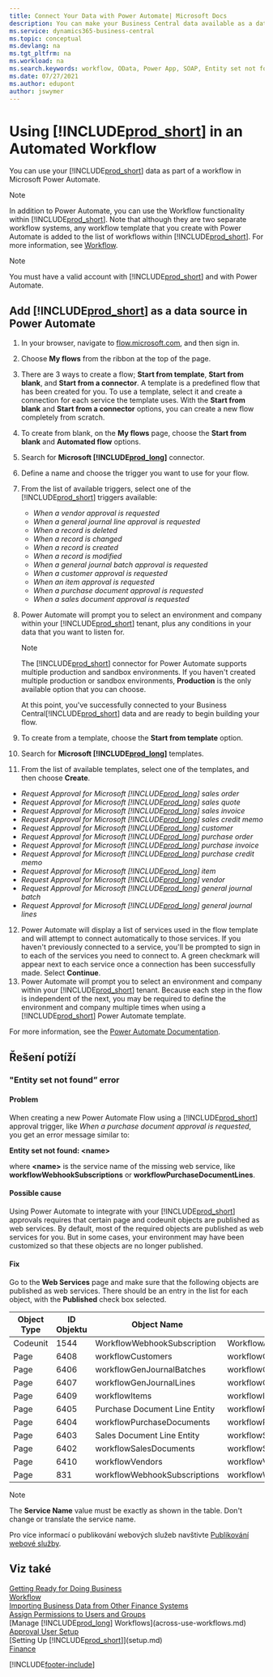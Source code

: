 ```yaml
---
title: Connect Your Data with Power Automate| Microsoft Docs
description: You can make your Business Central data available as a data source and specify an OData URL of your web services to build an automated workflow.
ms.service: dynamics365-business-central
ms.topic: conceptual
ms.devlang: na
ms.tgt_pltfrm: na
ms.workload: na
ms.search.keywords: workflow, OData, Power App, SOAP, Entity set not found, workflowWebhookSubscriptions
ms.date: 07/27/2021
ms.author: edupont
author: jswymer
---
```


# Using [!INCLUDE[prod_short](includes/prod_short.md)] in an Automated Workflow

You can use your [!INCLUDE[prod_short](includes/prod_short.md)] data as part of a workflow in Microsoft Power Automate.

> [!NOTE]
> In addition to Power Automate, you can use the Workflow functionality within [!INCLUDE[prod_short](includes/prod_short.md)]. Note that although they are two separate workflow systems, any workflow template that you create with Power Automate is added to the list of workflows  within [!INCLUDE[prod_short](includes/prod_short.md)]. For more information, see [Workflow](across-workflow.md).

> [!NOTE]  
> You must have a valid account with [!INCLUDE[prod_short](includes/prod_short.md)] and with Power Automate.

## Add [!INCLUDE[prod_short](includes/prod_short.md)] as a data source in Power Automate

1. In your browser, navigate to [flow.microsoft.com](https://flow.microsoft.com), and then sign in.
2. Choose **My flows** from the ribbon at the top of the page.
3. There are 3 ways to create a flow; **Start from template**, **Start from blank**, and **Start from a connector**. A template is a predefined flow that has been created for you. To use a template, select it and create a connection for each service the template uses. With the **Start from blank** and **Start from a connector** options, you can create a new flow completely from scratch.
4. To create from blank, on the **My flows** page, choose the **Start from blank** and **Automated flow** options.
5. Search for **Microsoft [!INCLUDE[prod_long](includes/prod_long.md)]** connector.
6. Define a name and choose the trigger you want to use for your flow.
7. From the list of available triggers, select one of the [!INCLUDE[prod_short](includes/prod_short.md)] triggers available:

   - *When a vendor approval is requested*
   - *When a general journal line approval is requested*
   - *When a record is deleted*
   - *When a record is changed*
   - *When a record is created*
   - *When a record is modified*
   - *When a general journal batch approval is requested*
   - *When a customer approval is requested*
   - *When an item approval is requested*
   - *When a purchase document approval is requested*
   - *When a sales document approval is requested*

8. Power Automate will prompt you to select an environment and company within your [!INCLUDE[prod_short](includes/prod_short.md)] tenant, plus any conditions in your data that you want to listen for.

   > [!NOTE]
   > The [!INCLUDE[prod_short](includes/prod_short.md)] connector for Power Automate supports multiple production and sandbox environments. If you haven't created multiple production or sandbox environments, **Production** is the only available option that you can choose.

   At this point, you've successfully connected to your Business Central[!INCLUDE[prod_short](includes/prod_short.md)] data and are ready to begin building your flow.

9. To create from a template, choose the **Start from template** option.
10. Search for **Microsoft [!INCLUDE[prod_long](includes/prod_long.md)]** templates.
11. From the list of available templates, select one of the templates, and then choose **Create**.

   - *Request Approval for Microsoft [!INCLUDE[prod_long](includes/prod_long.md)] sales order*
   - *Request Approval for Microsoft [!INCLUDE[prod_long](includes/prod_long.md)] sales quote*
   - *Request Approval for Microsoft [!INCLUDE[prod_long](includes/prod_long.md)] sales invoice*
   - *Request Approval for Microsoft [!INCLUDE[prod_long](includes/prod_long.md)] sales credit memo*
   - *Request Approval for Microsoft [!INCLUDE[prod_long](includes/prod_long.md)] customer*
   - *Request Approval for Microsoft [!INCLUDE[prod_long](includes/prod_long.md)] purchase order*
   - *Request Approval for Microsoft [!INCLUDE[prod_long](includes/prod_long.md)] purchase invoice*
   - *Request Approval for Microsoft [!INCLUDE[prod_long](includes/prod_long.md)] purchase credit memo*
   - *Request Approval for Microsoft [!INCLUDE[prod_long](includes/prod_long.md)] item*
   - *Request Approval for Microsoft [!INCLUDE[prod_long](includes/prod_long.md)] vendor*
   - *Request Approval for Microsoft [!INCLUDE[prod_long](includes/prod_long.md)] general journal batch*
   - *Request Approval for Microsoft [!INCLUDE[prod_long](includes/prod_long.md)] general journal lines*
12. Power Automate will display a list of services used in the flow template and will attempt to connect automatically to those services. If you haven't previously connected to a service, you'll be prompted to sign in to each of the services you need to connect to. A green checkmark will appear next to each service once a connection has been successfully made. Select **Continue**.
13. Power Automate will prompt you to select an environment and company within your [!INCLUDE[prod_short](includes/prod_short.md)] tenant. Because each step in the flow is independent of the next, you may be required to define the environment and company multiple times when using a [!INCLUDE[prod_short](includes/prod_short.md)] Power Automate template.

For more information, see the [Power Automate Documentation](/power-automate/getting-started).

## Řešení potíží

### "Entity set not found” error

#### Problem

When creating a new Power Automate Flow using a [!INCLUDE[prod_short](includes/prod_short.md)] approval trigger, like *When a purchase document approval is requested*, you get an error message similar to:

**Entity set not found: \<name\>**

where **\<name\>** is the service name of the missing web service, like **workflowWebhookSubscriptions** or **workflowPurchaseDocumentLines**.

#### Possible cause

Using Power Automate to integrate with your [!INCLUDE[prod_short](includes/prod_short.md)] approvals requires that certain page and codeunit objects are published as web services. By default, most of the required objects are published as web services for you. But in some cases, your environment may have been customized so that these objects are no longer published.

#### Fix

Go to the **Web Services** page and make sure that the following objects are published as web services. There should be an entry in the list for each object, with the **Published** check box selected.

| Object Type | ID Objektu | Object Name | Service Name |
|-----------|---------|-----------|------------|
| Codeunit | 1544 | WorkflowWebhookSubscription | WorkflowActionResponse |
| Page | 6408 | workflowCustomers | workflowCustomers |
| Page | 6406 | workflowGenJournalBatches | workflowGenJournalBatches |
| Page | 6407 | workflowGenJournalLines | workflowGenJournalLines |
| Page | 6409 | workflowItems | workflowItems |
| Page | 6405 | Purchase Document Line Entity | workflowPurchaseDocumentLines |
| Page | 6404 | workflowPurchaseDocuments | workflowPurchaseDocuments |
| Page | 6403 | Sales Document Line Entity | workflowSalesDocumentLines |
| Page | 6402 | workflowSalesDocuments | workflowSalesDocuments |
| Page | 6410 | workflowVendors | workflowVendors |
| Page | 831 | workflowWebhookSubscriptions | workflowWebhookSubscriptions |

> [!NOTE]
> The **Service Name** value must be exactly as shown in the table. Don't change or translate the service name.

Pro více informací o publikování webových služeb navštivte [Publikování webové služby](across-how-publish-web-service.md).

## Viz také

[Getting Ready for Doing Business](ui-get-ready-business.md)  
[Workflow](across-workflow.md)  
[Importing Business Data from Other Finance Systems](across-import-data-configuration-packages.md)  
[Assign Permissions to Users and Groups](ui-define-granular-permissions.md)  
[Manage [!INCLUDE[prod_long](includes/prod_long.md)] Workflows](across-use-workflows.md)  
[Approval User Setup](across-how-to-set-up-approval-users.md)  
[Setting Up [!INCLUDE[prod_short](includes/prod_short.md)]](setup.md)  
[Finance](finance.md)


[!INCLUDE[footer-include](includes/footer-banner.md)]
